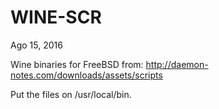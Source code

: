 
WINE-SCR
========
Ago 15, 2016

Wine binaries for FreeBSD from: 
	http://daemon-notes.com/downloads/assets/scripts

Put the files on /usr/local/bin.
